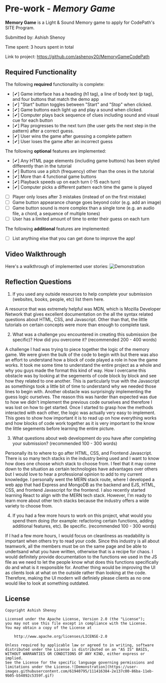 # Pre-work - *Memory Game*

**Memory Game** is a Light & Sound Memory game to apply for CodePath's SITE Program. 

Submitted by: Ashish Shenoy

Time spent: 3 hours spent in total

Link to project: https://github.com/ashenoy20/MemoryGameCodePath

## Required Functionality

The following **required** functionality is complete:

* [✔] Game interface has a heading (h1 tag), a line of body text (p tag), and four buttons that match the demo app
* [✔] "Start" button toggles between "Start" and "Stop" when clicked. 
* [✔] Game buttons each light up and play a sound when clicked. 
* [✔] Computer plays back sequence of clues including sound and visual cue for each button
* [✔] Play progresses to the next turn (the user gets the next step in the pattern) after a correct guess. 
* [✔] User wins the game after guessing a complete pattern
* [✔] User loses the game after an incorrect guess

The following **optional** features are implemented:

* [✔] Any HTML page elements (including game buttons) has been styled differently than in the tutorial
* [✔] Buttons use a pitch (frequency) other than the ones in the tutorial
* [✔] More than 4 functional game buttons
* [✔] Playback speeds up on each turn (-15 each turn)
* [✔] Computer picks a different pattern each time the game is played
* [ ] Player only loses after 3 mistakes (instead of on the first mistake)
* [ ] Game button appearance change goes beyond color (e.g. add an image)
* [ ] Game button sound is more complex than a single tone (e.g. an audio file, a chord, a sequence of multiple tones)
* [ ] User has a limited amount of time to enter their guess on each turn

The following **additional** features are implemented:

- [ ] List anything else that you can get done to improve the app!

## Video Walkthrough

Here's a walkthrough of implemented user stories:
![Demonstration](https://user-images.githubusercontent.com/61940795/111416399-35d32080-86ba-11eb-946f-0230dd9c9dbd.gif)


## Reflection Questions
1. If you used any outside resources to help complete your submission (websites, books, people, etc) list them here. 


A resource that was extremely helpful was MDN, which is Mozilla Developer Network that gives excellent documentation on the all the syntax 
related questions about HTML, CSS, and Javascript. Other than that, the little tutorials on certain concepts were more than enough to complete 
task.

2. What was a challenge you encountered in creating this submission (be specific)? How did you overcome it? (recommended 200 - 400 words) 


A challenge I had was trying to piece together the logic of the memory game. We were given the bulk of the code to begin with but there was also 
an effort to understand how a block of code played a role in how the game works. It took me some time to understand the entire project as a whole
and why you guys made the format this kind of way. How I overcame this obstacle was by looking at the segements of code block by block and see 
how they related to one another. This is particularly true with the Javascript as somethings took a little bit of time to understand why we needed 
those lines to begin with. Another obstacle was surprisingly implementing the guess logic ourselves. The reason this was harder than expected was due
to how we didn't implement the previous code ourselves and therefore I was lost on how to get started. Once I started to grasp how the methods interacted
with each other, the logic was actually very easy to implement. This goes to show how important it is to read up on how everything works and how blocks of code
work together as it is very important to the know the little segements before learning the entire picture.

3. What questions about web development do you have after completing your submission? (recommended 100 - 300 words) 

Personally its to where to go after HTML, CSS, and Frontend Javascript. There is so many tech stacks in the industry being used and I want to know
how does one choose which stack to choose from. I feel that it may come down to the situation as certain technologies have advantages over others but I would
love to hear a professional opinion to add to my current knowledge. I personally went the MERN stack route, where I developed a web app that had Express and MongoDB
as the backend and EJS, HTML, CSS, and frontend Javascript for the frontend. I also recently started learning React to align with the MERN tech stack. However, I'm ready
to learn more about other tech stacks because the industry offers a wide variety to choose from. 

4. If you had a few more hours to work on this project, what would you spend them doing (for example: refactoring certain functions, adding additional features, etc). Be specific. (recommended 100 - 300 words) 

If I had a few more hours, I would focus on cleanliness as readability is important when others try to read your code. Since this industry is all about
teamwork, all the members must be on the same page and be able to undertsand what you have written, otherwise that is a recipe for chaos. I would definitely
provide documentation to the functions we used in the JS file as we need to let the people know what does this functions specifically do and what is it 
responsible for. Another thing would be improving the UI as clients look at what on the outside rather than looking at the code. Therefore, making the UI 
modern will definiely please clients as no one would like to look at something outdated.


## License

    Copyright Ashish Shenoy

    Licensed under the Apache License, Version 2.0 (the "License");
    you may not use this file except in compliance with the License.
    You may obtain a copy of the License at

        http://www.apache.org/licenses/LICENSE-2.0

    Unless required by applicable law or agreed to in writing, software
    distributed under the License is distributed on an "AS IS" BASIS,
    WITHOUT WARRANTIES OR CONDITIONS OF ANY KIND, either express or implied.
    See the License for the specific language governing permissions and
    limitations under the License.![Demonstration](https://user-images.githubusercontent.com/61940795/111416384-2e137c00-86ba-11eb-9b05-b54892c5359f.gif)
